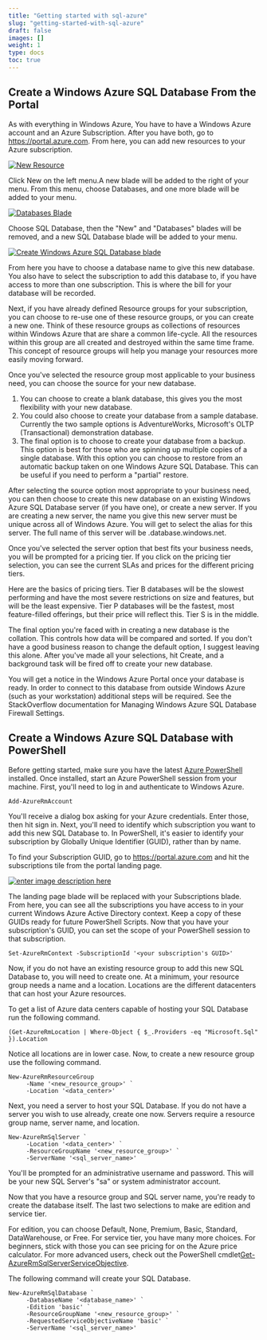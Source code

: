 ```yaml
---
title: "Getting started with sql-azure"
slug: "getting-started-with-sql-azure"
draft: false
images: []
weight: 1
type: docs
toc: true
---
```


## Create a Windows Azure SQL Database From the Portal
As with everything in Windows Azure, You have to have a Windows Azure account and an Azure Subscription.  After you have both, go to https://portal.azure.com.  From here, you can add new resources to your Azure subscription.

[![New Resource][1]][1]

Click New on the left menu.A new blade will be added to the right of your menu. From this menu, choose Databases, and one more blade will be added to your menu.

[![Databases Blade][2]][2]

Choose SQL Database, then the "New" and "Databases" blades will be removed, and a new SQL Database blade will be added to your menu.

[![Create Windows Azure SQL Database blade][3]][3]

From here you have to choose a database name to give this new database. You also have to select the subscription to add this database to, if you have access to more than one subscription.  This is where the bill for your database will be recorded.

Next, if you have already defined Resource groups for your subscription, you can choose to re-use one of these resource groups, or you can create a new one.  Think of these resource groups as collections of resources within Windows Azure that are share a common life-cycle. All the resources within this group are all created and destroyed within the same time frame.  This concept of resource groups will help you manage your resources more easily moving forward.

Once you've selected the resource group most applicable to your business need, you can choose the source for your new database.  

 1. You can choose to create a blank database, this gives you the most flexibility with your new database.  
 2. You could also choose to create your database from a sample database. Currently the two sample options is AdventureWorks, Microsoft's OLTP (Transactional) demonstration database. 
 3. The final option is to choose to create your database from a backup. This option is best for those who are spinning up multiple copies of a single database. With this option you can choose to restore from an automatic backup taken on one Windows Azure SQL Database.  This can be useful if you need to perform a "partial" restore.

After selecting the source option most appropriate to your business need, you can then choose to create this new database on an existing Windows Azure SQL Database server (if you have one), or create a new server.  If you are creating a new server, the name you give this new server must be unique across all of Windows Azure.  You will get to select the alias for this server.  The full name of this server will be <alias>.database.windows.net.  

Once you've selected the server option that best fits your business needs, you will be prompted for a pricing tier.  If you click on the pricing tier selection, you can see the current SLAs and prices for the different pricing tiers. 

Here are the basics of pricing tiers.  Tier B databases will be the slowest performing and  have the most severe restrictions on size and features, but will be the least expensive.  Tier P databases will be the fastest, most feature-filled offerings, but their price will reflect this.  Tier S is in the middle.  

The final option you're faced with in creating a new database is the collation. This controls how data will be compared and sorted.  If you don't have a good business reason to change the default option, I suggest leaving this alone.  After you've made all your selections, hit Create, and a background task will be fired off to create your new database.

You will get a notice in the Windows Azure Portal once your database is ready.  In order to connect to this database from outside Windows Azure (such as your workstation) additional steps will be required.  See the StackOverflow documentation for Managing Windows Azure SQL Database Firewall Settings.



  [1]: http://i.stack.imgur.com/ol8xB.png
  [2]: http://i.stack.imgur.com/w5jsk.png
  [3]: http://i.stack.imgur.com/AQnSU.png

## Create a Windows Azure SQL Database with PowerShell
Before getting started, make sure you have the latest [Azure PowerShell][1] installed.  Once installed, start an Azure PowerShell session from your machine. First, you'll need to log in and authenticate to Windows Azure.

    Add-AzureRmAccount

You'll receive a dialog box asking for your Azure credentials.  Enter those, then hit sign in.  Next, you'll need to identify which subscription you want to add this new SQL Database to.  In PowerShell, it's easier to identify your subscription by Globally Unique Identifier (GUID), rather than by name.

To find your Subscription GUID, go to https://portal.azure.com and hit the subscriptions tile from the portal landing page.

[![enter image description here][2]][2]

The landing page blade will be replaced with your Subscriptions blade.  From here, you can see all the subscriptions you have access to in your current Windows Azure Active Directory context.  Keep a copy of these GUIDs ready for future PowerShell Scripts.  Now that you have your subscription's GUID, you can set the scope of your PowerShell session to that subscription.

    Set-AzureRmContext -SubscriptionId '<your subscription's GUID>'

Now, if you do not have an existing resource group to add this new SQL Database to, you will need to create one. At a minimum, your resource group needs a name and a location. Locations are the different datacenters that can host your Azure resources.  

To get a list of Azure data centers capable of hosting your SQL Database run the following command.

    (Get-AzureRmLocation | Where-Object { $_.Providers -eq "Microsoft.Sql" }).Location

Notice all locations are in lower case.  Now, to create a new resource group use the following command.

    New-AzureRmResourceGroup 
         -Name '<new_resource_group>' `
         -Location '<data_center>'

Next, you need a server to host your SQL Database.  If you do not have a server you wish to use already, create one now. Servers require a resource group name, server name, and location.

    New-AzureRmSqlServer `
         -Location '<data_center>' `
         -ResourceGroupName '<new_resource_group>' `
         -ServerName '<sql_server_name>'

You'll be prompted for an administrative username and password.  This will be your new SQL Server's "sa" or system administrator account.

Now that you have a resource group and SQL server name, you're ready to create the database itself. The last two selections to make are edition and service tier.  

For edition, you can choose Default, None, Premium, Basic, Standard, DataWarehouse, or Free.  For service tier, you have many more choices. For beginners, stick with those you can see pricing for on the Azure price calculator. For more advanced users, check out the PowerShell cmdlet[Get-AzureRmSqlServerServiceObjective][3].

The following command will create your SQL Database.

    New-AzureRmSqlDatabase `
         -DatabaseName '<database_name>' `
         -Edition 'basic' `
         -ResourceGroupName '<new_resource_group>' `
         -RequestedServiceObjectiveName 'basic' `
         -ServerName '<sql_server_name>' 



  [1]: https://msdn.microsoft.com/library/mt619274.aspx
  [2]: http://i.stack.imgur.com/crHvh.png
  [3]: https://msdn.microsoft.com/en-us/library/mt619343.aspx

